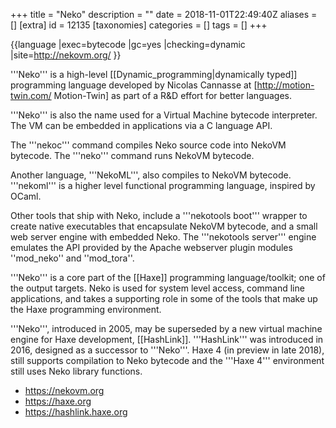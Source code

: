 +++
title = "Neko"
description = ""
date = 2018-11-01T22:49:40Z
aliases = []
[extra]
id = 12135
[taxonomies]
categories = []
tags = []
+++

{{language
|exec=bytecode
|gc=yes
|checking=dynamic
|site=http://nekovm.org/
}}

'''Neko''' is a high-level [[Dynamic_programming|dynamically typed]] programming language developed by Nicolas Cannasse at [http://motion-twin.com/ Motion-Twin] as part of a R&D effort for better languages.

'''Neko''' is also the name used for a Virtual Machine bytecode interpreter. The VM can be embedded in applications via a C language API.

The '''nekoc''' command compiles Neko source code into NekoVM bytecode.  The '''neko''' command runs NekoVM bytecode.

Another language, '''NekoML''', also compiles to NekoVM bytecode.  '''nekoml''' is a higher level functional programming language, inspired by OCaml.

Other tools that ship with Neko, include a '''nekotools boot''' wrapper to create native executables that encapsulate NekoVM bytecode, and a small web server engine with embedded Neko.  The '''nekotools server''' engine emulates the API provided by the Apache webserver plugin modules ''mod_neko'' and ''mod_tora''.

'''Neko''' is a core part of the [[Haxe]] programming language/toolkit; one of the output targets. Neko is used for system level access, command line applications, and takes a supporting role in some of the tools that make up the Haxe programming environment.

'''Neko''', introduced in 2005, may be superseded by a new virtual machine engine for Haxe development, [[HashLink]].  '''HashLink''' was introduced in 2016, designed as a successor to '''Neko'''.  Haxe 4 (in preview in late 2018), still supports compilation to Neko bytecode and the '''Haxe 4''' environment still uses Neko library functions.

* https://nekovm.org
* https://haxe.org
* https://hashlink.haxe.org
